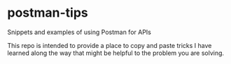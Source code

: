 # postman-tips
Snippets and examples of using Postman for APIs

This repo is intended to provide a place to copy and paste tricks I have learned along the way that might be helpful to the problem you are solving.

